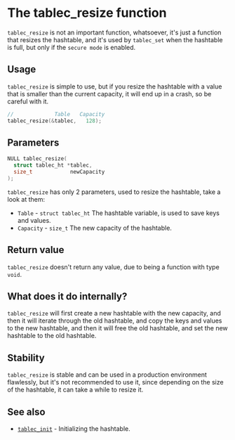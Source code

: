 # The tablec_resize function

`tablec_resize` is not an important function, whatsoever, it's just a function that resizes the hashtable, and it's used by `tablec_set` when the hashtable is full, but only if the `secure mode` is enabled.

## Usage

`tablec_resize` is simple to use, but if you resize the hashtable with a value that is smaller than the current capacity, it will end up in a crash, so be careful with it.

```c
//             Table   Capacity 
tablec_resize(&tablec,   128);
```

## Parameters

```c
NULL tablec_resize(
  struct tablec_ht *tablec,
  size_t            newCapacity
);
```

`tablec_resize` has only 2 parameters, used to resize the hashtable, take a look at them:

*  `Table`  - `struct tablec_ht` The hashtable variable, is used to save keys and values.
*  `Capacity` - `size_t`         The new capacity of the hashtable.

## Return value

`tablec_resize` doesn't return any value, due to being a function with type `void`.

## What does it do internally?

`tablec_resize` will first create a new hashtable with the new capacity, and then it will iterate through the old hashtable, and copy the keys and values to the new hashtable, and then it will free the old hashtable, and set the new hashtable to the old hashtable.

## Stability

`tablec_resize` is stable and can be used in a production environment flawlessly, but it's not recommended to use it, since depending on the size of the hashtable, it can take a while to resize it.

## See also

*  [`tablec_init`](tablec_init.md) - Initializing the hashtable.
